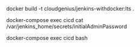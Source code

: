 docker build -t cloudgenius/jenkins-withdocker:lts .

docker-compose exec cicd cat /var/jenkins_home/secrets/initialAdminPassword

docker-compose exec cicd bash
